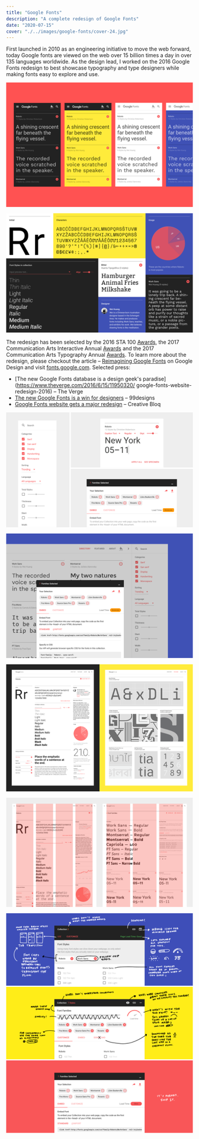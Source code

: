 ```yaml
---
title: "Google Fonts"
description: "A complete redesign of Google Fonts"
date: "2020-07-15"
cover: "./../images/google-fonts/cover-24.jpg"
---
```

<div class="text">
First launched in 2010 as an engineering initiative to move the web forward, today Google fonts are viewed on the web over 15 billion times a day in over 135 languages worldwide. As the design lead, I worked on the 2016 Google Fonts redesign to best showcase typography and type designers while making fonts easy to explore and use.
</div>

![Google Fonts Redesign](./../images/google-fonts/submission-04.png)

![Google Fonts Redesign](./../images/google-fonts/submission-07.png)

<div class="text">
The redesign has been selected by the 2016 STA 100 <a href="https://100.sta-chicago.org/winners/2016/google-fonts" target="_blank">Awards</a>, the 2017 Communication Arts Interactive Annual <a href="https://www.commarts.com/project/24654/google-fonts-redesign" target="_blank">Awards</a> and the 2017 Communication Arts Typography Annual <a href="https://www.commarts.com/project/24576/google-fonts-website-redesign" target="_blank">Awards</a>. To learn more about the redesign, please checkout the article – <a href="https://design.google/library/reimagining-google-fonts/" target="_blank">Reimagining Google Fonts</a> on Google Design and visit <a href="https://fonts.google.com/" target="_blank">fonts.google.com</a>. Selected press:
</div>

* [The new Google Fonts database is a design geek's paradise](https://www.theverge.com/2016/6/15/11950320/ google-fonts-website-redesign-2016) – The Verge
* [The new Google Fonts is a win for designers](https://99designs.com/blog/trends/new-google-fonts/) – 99designs
* [Google Fonts website gets a major redesign](http://www.creativebloq.com/fonts/google-fonts-website-gets-redesign-61620894) – Creative Bloq

![Google Fonts Redesign](./../images/google-fonts/reimagining_google_fonts_inline_0002.png)

![Google Fonts Redesign](./../images/google-fonts/160719_staawards_submission-05.png)

![Google Fonts Redesign](./../images/google-fonts/160719_staawards_submission-06.png)

![Google Fonts Redesign](./../images/google-fonts/160608Article-02.png)

![Google Fonts Redesign](./../images/google-fonts/160608Evolving-sketch-01.png)
![Google Fonts Redesign](./../images/google-fonts/160608Evolving-sketch-02.png)
![Google Fonts Redesign](./../images/google-fonts/160608Evolving-sketch-03.png)
